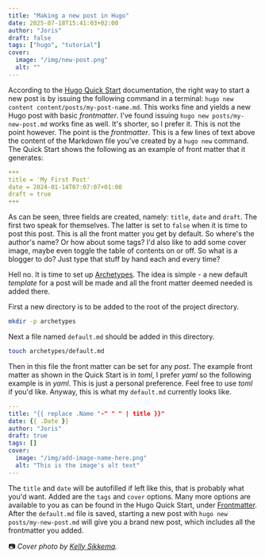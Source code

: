 ```yaml
---
title: "Making a new post in Hugo"
date: 2025-07-18T15:41:03+02:00
author: "Joris"
draft: false
tags: ["hugo", "tutorial"]
cover:
  image: "/img/new-post.png"
  alt: ""
---
```


According to the [Hugo Quick Start](https://gohugo.io/getting-started/quick-start/) documentation, the right way to start a new post is by issuing the following command in a terminal: `hugo new content content/posts/my-post-name.md`. This works fine and yields a new Hugo post with basic _frontmatter_. I've found issuing `hugo new posts/my-new-post.md` works fine as well. It's shorter, so I prefer it. This is not the point however. The point is the _frontmatter_. This is a few lines of text above the content of the Markdown file you've created by a `hugo new` command. The Quick Start shows the following as an example of front matter that it generates:

```yaml
+++
title = 'My First Post'
date = 2024-01-14T07:07:07+01:00
draft = true
+++
```

As can be seen, three fields are created, namely: `title`, `date` and `draft`. The first two speak for themselves. The latter is set to `false` when it is time to post this post. This is all the front matter you get by default. So where's the author's name? Or how about some tags? I'd also like to add some cover image, maybe even toggle the table of contents on or off. So what is a blogger to do? Just type that stuff by hand each and every time?

Hell no. It is time to set up [Archetypes](https://gohugo.io/content-management/archetypes/). The idea is simple - a new default _template_ for a post will be made and all the front matter deemed needed is added there.

First a new directory is to be added to the root of the project directory.
 
```bash
mkdir -p archetypes
```

Next a file named `default.md` should be added in this directory.

```bash
touch archetypes/default.md
```

Then in this file the front matter can be set for any _post_.  The example front matter as shown in the Quick Start is in _toml_, I prefer _yaml_ so the following example is in _yaml_. This is just a personal preference. Feel free to use _toml_ if you'd like. Anyway, this is what my `default.md` currently looks like.

```yaml
---
title: "{{ replace .Name "-" " " | title }}"
date: {{ .Date }}
author: "Joris"
draft: true
tags: []
cover:
  image: "/img/add-image-name-here.png"
  alt: "This is the image's alt text"
---
```

The `title` and `date` will be autofilled if left like this, that is probably what you'd want. Added are the `tags` and `cover` options. Many more options are available to you as can be found in the Hugo Quick Start, under [Frontmatter](https://gohugo.io/content-management/front-matter/). After the `default.md` file is saved, starting a new post with `hugo new posts/my-new-post.md` will give you a brand new post, which includes all the frontmatter you added.

📷 _Cover photo by [Kelly Sikkema](https://unsplash.com/photos/a-woman-holding-a-cup-of-coffee-next-to-a-notepad--YP-I0r2mk0)._
